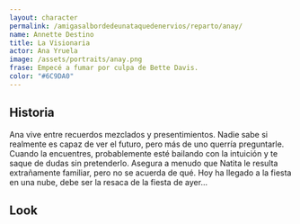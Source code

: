 ```yaml
---
layout: character
permalink: /amigasalbordedeunataquedenervios/reparto/anay/
name: Annette Destino
title: La Visionaria
actor: Ana Yruela
image: /assets/portraits/anay.png
frase: Empecé a fumar por culpa de Bette Davis.
color: "#6C9DA0"
---
```


## Historia

Ana vive entre recuerdos mezclados y presentimientos. Nadie sabe si realmente es capaz de ver el futuro, pero más de uno querría preguntarle. Cuando la encuentres, probablemente esté bailando con la intuición y te saque de dudas sin pretenderlo. Asegura a menudo que Natita le resulta extrañamente familiar, pero no se acuerda de qué. Hoy ha llegado a la fiesta en una nube, debe ser la resaca de la fiesta de ayer...

## Look

